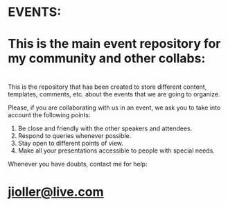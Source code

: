 # EVENTS:
# #######

# This is the main event repository for my community and other collabs:
# #####################################################################

This is the repository that has been created to store different content, templates, comments, etc. about the events that we are going to organize.

Please, if you are collaborating with us in an event, we ask you to take into account the following points:
1. Be close and friendly with the other speakers and attendees.
2. Respond to queries whenever possible.
3. Stay open to different points of view.
4. Make all your presentations accessible to people with special needs.

Whenever you have doubts, contact me for help: 
# jioller@live.com

